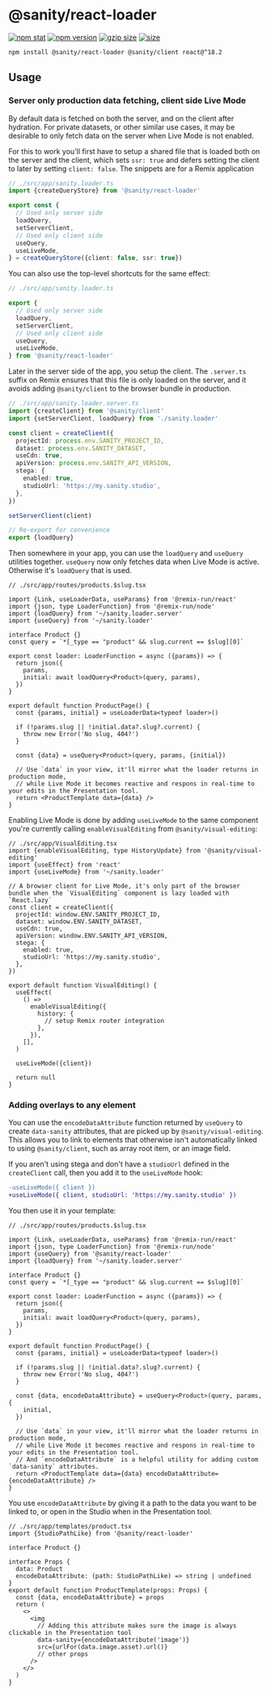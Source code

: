 # @sanity/react-loader

[![npm stat](https://img.shields.io/npm/dm/@sanity/react-loader.svg?style=flat-square)](https://npm-stat.com/charts.html?package=@sanity/react-loader)
[![npm version](https://img.shields.io/npm/v/@sanity/react-loader.svg?style=flat-square)](https://www.npmjs.com/package/@sanity/react-loader)
[![gzip size][gzip-badge]][bundlephobia]
[![size][size-badge]][bundlephobia]

```sh
npm install @sanity/react-loader @sanity/client react@^18.2
```

## Usage

### Server only production data fetching, client side Live Mode

By default data is fetched on both the server, and on the client after hydration.
For private datasets, or other similar use cases, it may be desirable to only fetch data on the server when Live Mode is not enabled.

For this to work you'll first have to setup a shared file that is loaded both on the server and the client, which sets `ssr: true` and defers setting the client to later by setting `client: false`. The snippets are for a Remix application

```ts
// ./src/app/sanity.loader.ts
import {createQueryStore} from '@sanity/react-loader'

export const {
  // Used only server side
  loadQuery,
  setServerClient,
  // Used only client side
  useQuery,
  useLiveMode,
} = createQueryStore({client: false, ssr: true})
```

You can also use the top-level shortcuts for the same effect:

```ts
// ./src/app/sanity.loader.ts

export {
  // Used only server side
  loadQuery,
  setServerClient,
  // Used only client side
  useQuery,
  useLiveMode,
} from '@sanity/react-loader'
```

Later in the server side of the app, you setup the client. The `.server.ts` suffix on Remix ensures that this file is only loaded on the server, and it avoids adding `@sanity/client` to the browser bundle in production.

```ts
// ./src/app/sanity.loader.server.ts
import {createClient} from '@sanity/client'
import {setServerClient, loadQuery} from './sanity.loader'

const client = createClient({
  projectId: process.env.SANITY_PROJECT_ID,
  dataset: process.env.SANITY_DATASET,
  useCdn: true,
  apiVersion: process.env.SANITY_API_VERSION,
  stega: {
    enabled: true,
    studioUrl: 'https://my.sanity.studio',
  },
})

setServerClient(client)

// Re-export for convenience
export {loadQuery}
```

Then somewhere in your app, you can use the `loadQuery` and `useQuery` utilities together. `useQuery` now only fetches data when Live Mode is active. Otherwise it's `loadQuery` that is used.

```tsx
// ./src/app/routes/products.$slug.tsx

import {Link, useLoaderData, useParams} from '@remix-run/react'
import {json, type LoaderFunction} from '@remix-run/node'
import {loadQuery} from '~/sanity.loader.server'
import {useQuery} from '~/sanity.loader'

interface Product {}
const query = `*[_type == "product" && slug.current == $slug][0]`

export const loader: LoaderFunction = async ({params}) => {
  return json({
    params,
    initial: await loadQuery<Product>(query, params),
  })
}

export default function ProductPage() {
  const {params, initial} = useLoaderData<typeof loader>()

  if (!params.slug || !initial.data?.slug?.current) {
    throw new Error('No slug, 404?')
  }

  const {data} = useQuery<Product>(query, params, {initial})

  // Use `data` in your view, it'll mirror what the loader returns in production mode,
  // while Live Mode it becomes reactive and respons in real-time to your edits in the Presentation tool.
  return <ProductTemplate data={data} />
}
```

Enabling Live Mode is done by adding `useLiveMode` to the same component you're currently calling `enableVisualEditing` from `@sanity/visual-editing`:

```tsx
// ./src/app/VisualEditing.tsx
import {enableVisualEditing, type HistoryUpdate} from '@sanity/visual-editing'
import {useEffect} from 'react'
import {useLiveMode} from '~/sanity.loader'

// A browser client for Live Mode, it's only part of the browser bundle when the `VisualEditing` component is lazy loaded with `React.lazy`
const client = createClient({
  projectId: window.ENV.SANITY_PROJECT_ID,
  dataset: window.ENV.SANITY_DATASET,
  useCdn: true,
  apiVersion: window.ENV.SANITY_API_VERSION,
  stega: {
    enabled: true,
    studioUrl: 'https://my.sanity.studio',
  },
})

export default function VisualEditing() {
  useEffect(
    () =>
      enableVisualEditing({
        history: {
          // setup Remix router integration
        },
      }),
    [],
  )

  useLiveMode({client})

  return null
}
```

### Adding overlays to any element

You can use the `encodeDataAttribute` function returned by `useQuery` to create `data-sanity` attributes, that are picked up by `@sanity/visual-editing`.
This allows you to link to elements that otherwise isn't automatically linked to using `@sanity/client`, such as array root item, or an image field.

If you aren't using stega and don't have a `studioUrl` defined in the `createClient` call, then you add it to the `useLiveMode` hook:

```diff
-useLiveMode({ client })
+useLiveMode({ client, studioUrl: 'https://my.sanity.studio' })
```

You then use it in your template:

```tsx
// ./src/app/routes/products.$slug.tsx

import {Link, useLoaderData, useParams} from '@remix-run/react'
import {json, type LoaderFunction} from '@remix-run/node'
import {useQuery} from '@sanity/react-loader'
import {loadQuery} from '~/sanity.loader.server'

interface Product {}
const query = `*[_type == "product" && slug.current == $slug][0]`

export const loader: LoaderFunction = async ({params}) => {
  return json({
    params,
    initial: await loadQuery<Product>(query, params),
  })
}

export default function ProductPage() {
  const {params, initial} = useLoaderData<typeof loader>()

  if (!params.slug || !initial.data?.slug?.current) {
    throw new Error('No slug, 404?')
  }

  const {data, encodeDataAttribute} = useQuery<Product>(query, params, {
    initial,
  })

  // Use `data` in your view, it'll mirror what the loader returns in production mode,
  // while Live Mode it becomes reactive and respons in real-time to your edits in the Presentation tool.
  // And `encodeDataAttribute` is a helpful utility for adding custom `data-sanity` attributes.
  return <ProductTemplate data={data} encodeDataAttribute={encodeDataAttribute} />
}
```

You use `encodeDataAttribute` by giving it a path to the data you want to be linked to, or open in the Studio when in the Presentation tool.

```tsx
// ./src/app/templates/product.tsx
import {StudioPathLike} from '@sanity/react-loader'

interface Product {}

interface Props {
  data: Product
  encodeDataAttribute: (path: StudioPathLike) => string | undefined
}
export default function ProductTemplate(props: Props) {
  const {data, encodeDataAttribute} = props
  return (
    <>
      <img
        // Adding this attribute makes sure the image is always clickable in the Presentation tool
        data-sanity={encodeDataAttribute('image')}
        src={urlFor(data.image.asset).url()}
        // other props
      />
    </>
  )
}
```

[gzip-badge]: https://img.shields.io/bundlephobia/minzip/@sanity/react-loader?label=gzip%20size&style=flat-square
[size-badge]: https://img.shields.io/bundlephobia/min/@sanity/react-loader?label=size&style=flat-square
[bundlephobia]: https://bundlephobia.com/package/@sanity/react-loader
